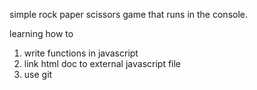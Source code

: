 simple rock paper scissors game that runs in the console. 

learning how to
1. write functions in javascript
2. link html doc to external javascript file
3. use git